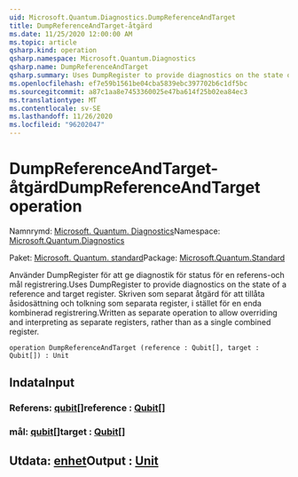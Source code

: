 ```yaml
---
uid: Microsoft.Quantum.Diagnostics.DumpReferenceAndTarget
title: DumpReferenceAndTarget-åtgärd
ms.date: 11/25/2020 12:00:00 AM
ms.topic: article
qsharp.kind: operation
qsharp.namespace: Microsoft.Quantum.Diagnostics
qsharp.name: DumpReferenceAndTarget
qsharp.summary: Uses DumpRegister to provide diagnostics on the state of a reference and target register. Written as separate operation to allow overriding and interpreting as separate registers, rather than as a single combined register.
ms.openlocfilehash: ef7e59b1561be04cba5839ebc397702b6c1df5bc
ms.sourcegitcommit: a87c1aa8e7453360025e47ba614f25b02ea84ec3
ms.translationtype: MT
ms.contentlocale: sv-SE
ms.lasthandoff: 11/26/2020
ms.locfileid: "96202047"
---
```

# <a name="dumpreferenceandtarget-operation"></a><span data-ttu-id="fc4bd-102">DumpReferenceAndTarget-åtgärd</span><span class="sxs-lookup"><span data-stu-id="fc4bd-102">DumpReferenceAndTarget operation</span></span>

<span data-ttu-id="fc4bd-103">Namnrymd: [Microsoft. Quantum. Diagnostics](xref:Microsoft.Quantum.Diagnostics)</span><span class="sxs-lookup"><span data-stu-id="fc4bd-103">Namespace: [Microsoft.Quantum.Diagnostics](xref:Microsoft.Quantum.Diagnostics)</span></span>

<span data-ttu-id="fc4bd-104">Paket: [Microsoft. Quantum. standard](https://nuget.org/packages/Microsoft.Quantum.Standard)</span><span class="sxs-lookup"><span data-stu-id="fc4bd-104">Package: [Microsoft.Quantum.Standard](https://nuget.org/packages/Microsoft.Quantum.Standard)</span></span>


<span data-ttu-id="fc4bd-105">Använder DumpRegister för att ge diagnostik för status för en referens-och mål registrering.</span><span class="sxs-lookup"><span data-stu-id="fc4bd-105">Uses DumpRegister to provide diagnostics on the state of a reference and target register.</span></span> <span data-ttu-id="fc4bd-106">Skriven som separat åtgärd för att tillåta åsidosättning och tolkning som separata register, i stället för en enda kombinerad registrering.</span><span class="sxs-lookup"><span data-stu-id="fc4bd-106">Written as separate operation to allow overriding and interpreting as separate registers, rather than as a single combined register.</span></span>

```qsharp
operation DumpReferenceAndTarget (reference : Qubit[], target : Qubit[]) : Unit
```


## <a name="input"></a><span data-ttu-id="fc4bd-107">Indata</span><span class="sxs-lookup"><span data-stu-id="fc4bd-107">Input</span></span>

### <a name="reference--qubit"></a><span data-ttu-id="fc4bd-108">Referens: [qubit](xref:microsoft.quantum.lang-ref.qubit)[]</span><span class="sxs-lookup"><span data-stu-id="fc4bd-108">reference : [Qubit](xref:microsoft.quantum.lang-ref.qubit)[]</span></span>




### <a name="target--qubit"></a><span data-ttu-id="fc4bd-109">mål: [qubit](xref:microsoft.quantum.lang-ref.qubit)[]</span><span class="sxs-lookup"><span data-stu-id="fc4bd-109">target : [Qubit](xref:microsoft.quantum.lang-ref.qubit)[]</span></span>





## <a name="output--unit"></a><span data-ttu-id="fc4bd-110">Utdata: [enhet](xref:microsoft.quantum.lang-ref.unit)</span><span class="sxs-lookup"><span data-stu-id="fc4bd-110">Output : [Unit](xref:microsoft.quantum.lang-ref.unit)</span></span>

